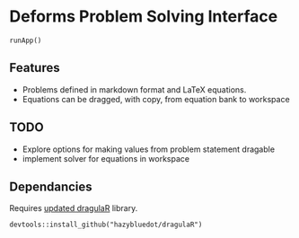 # Deforms Problem Solving Interface

```
runApp()
```
## Features

- Problems defined in markdown format and LaTeX equations.
- Equations can be dragged, with copy, from equation bank to workspace

## TODO

- Explore options for making values from problem statement dragable
- implement solver for equations in workspace

## Dependancies

Requires [updated dragulaR](https://github.com/hazybluedot/dragulaR) library.

```{r}
devtools::install_github("hazybluedot/dragulaR")
```
